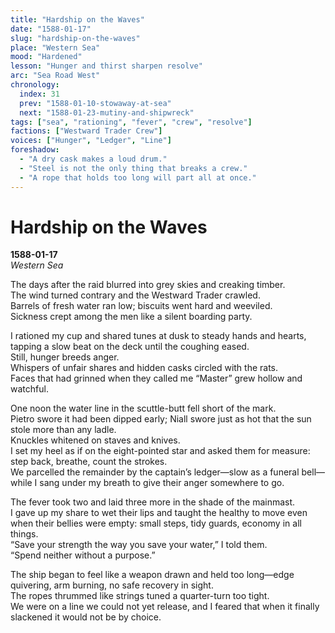 ```yaml
---
title: "Hardship on the Waves"
date: "1588-01-17"
slug: "hardship-on-the-waves"
place: "Western Sea"
mood: "Hardened"
lesson: "Hunger and thirst sharpen resolve"
arc: "Sea Road West"
chronology:
  index: 31
  prev: "1588-01-10-stowaway-at-sea"
  next: "1588-01-23-mutiny-and-shipwreck"
tags: ["sea", "rationing", "fever", "crew", "resolve"]
factions: ["Westward Trader Crew"]
voices: ["Hunger", "Ledger", "Line"]
foreshadow:
  - "A dry cask makes a loud drum."
  - "Steel is not the only thing that breaks a crew."
  - "A rope that holds too long will part all at once."
---
```


# Hardship on the Waves  
**1588-01-17**  
*Western Sea*

The days after the raid blurred into grey skies and creaking timber.  
The wind turned contrary and the Westward Trader crawled.  
Barrels of fresh water ran low; biscuits went hard and weeviled.  
Sickness crept among the men like a silent boarding party.

I rationed my cup and shared tunes at dusk to steady hands and hearts, tapping a slow beat on the deck until the coughing eased.  
Still, hunger breeds anger.  
Whispers of unfair shares and hidden casks circled with the rats.  
Faces that had grinned when they called me “Master” grew hollow and watchful.

One noon the water line in the scuttle-butt fell short of the mark.  
Pietro swore it had been dipped early; Niall swore just as hot that the sun stole more than any ladle.  
Knuckles whitened on staves and knives.  
I set my heel as if on the eight-pointed star and asked them for measure:  
step back, breathe, count the strokes.  
We parcelled the remainder by the captain’s ledger—slow as a funeral bell—while I sang under my breath to give their anger somewhere to go.

The fever took two and laid three more in the shade of the mainmast.  
I gave up my share to wet their lips and taught the healthy to move even when their bellies were empty: small steps, tidy guards, economy in all things.  
“Save your strength the way you save your water,” I told them.  
“Spend neither without a purpose.”

The ship began to feel like a weapon drawn and held too long—edge quivering, arm burning, no safe recovery in sight.  
The ropes thrummed like strings tuned a quarter-turn too tight.  
We were on a line we could not yet release, and I feared that when it finally slackened it would not be by choice.

